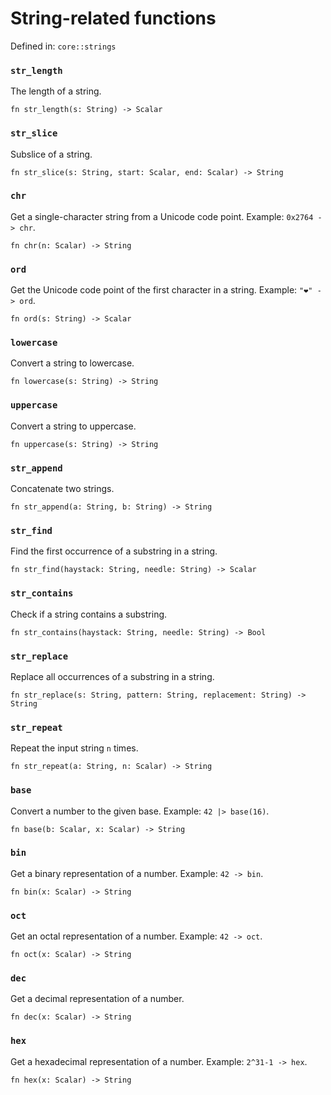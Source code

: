 # String-related functions

Defined in: `core::strings`

### `str_length`
The length of a string.

```nbt
fn str_length(s: String) -> Scalar
```

### `str_slice`
Subslice of a string.

```nbt
fn str_slice(s: String, start: Scalar, end: Scalar) -> String
```

### `chr`
Get a single-character string from a Unicode code point. Example: `0x2764 -> chr`.

```nbt
fn chr(n: Scalar) -> String
```

### `ord`
Get the Unicode code point of the first character in a string. Example: `"❤" -> ord`.

```nbt
fn ord(s: String) -> Scalar
```

### `lowercase`
Convert a string to lowercase.

```nbt
fn lowercase(s: String) -> String
```

### `uppercase`
Convert a string to uppercase.

```nbt
fn uppercase(s: String) -> String
```

### `str_append`
Concatenate two strings.

```nbt
fn str_append(a: String, b: String) -> String
```

### `str_find`
Find the first occurrence of a substring in a string.

```nbt
fn str_find(haystack: String, needle: String) -> Scalar
```

### `str_contains`
Check if a string contains a substring.

```nbt
fn str_contains(haystack: String, needle: String) -> Bool
```

### `str_replace`
Replace all occurrences of a substring in a string.

```nbt
fn str_replace(s: String, pattern: String, replacement: String) -> String
```

### `str_repeat`
Repeat the input string `n` times.

```nbt
fn str_repeat(a: String, n: Scalar) -> String
```

### `base`
Convert a number to the given base. Example: `42 |> base(16)`.

```nbt
fn base(b: Scalar, x: Scalar) -> String
```

### `bin`
Get a binary representation of a number. Example: `42 -> bin`.

```nbt
fn bin(x: Scalar) -> String
```

### `oct`
Get an octal representation of a number. Example: `42 -> oct`.

```nbt
fn oct(x: Scalar) -> String
```

### `dec`
Get a decimal representation of a number.

```nbt
fn dec(x: Scalar) -> String
```

### `hex`
Get a hexadecimal representation of a number. Example: `2^31-1 -> hex`.

```nbt
fn hex(x: Scalar) -> String
```

